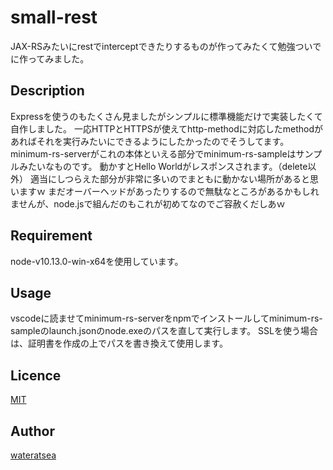 # small-rest
JAX-RSみたいにrestでinterceptできたりするものが作ってみたくて勉強ついでに作ってみました。

## Description
Expressを使うのもたくさん見ましたがシンプルに標準機能だけで実装したくて自作しました。
一応HTTPとHTTPSが使えてhttp-methodに対応したmethodがあればそれを実行みたいにできるようにしたかったのでそうしてます。
minimum-rs-serverがこれの本体といえる部分でminimum-rs-sampleはサンプルみたいなものです。
動かすとHello Worldがレスポンスされます。（delete以外）
適当にしつらえた部分が非常に多いのでまともに動かない場所があると思いますｗ
まだオーバーヘッドがあったりするので無駄なところがあるかもしれませんが、node.jsで組んだのもこれが初めてなのでご容赦くだしあｗ

## Requirement
node-v10.13.0-win-x64を使用しています。

## Usage
vscodeに読ませてminimum-rs-serverをnpmでインストールしてminimum-rs-sampleのlaunch.jsonのnode.exeのパスを直して実行します。
SSLを使う場合は、証明書を作成の上でパスを書き換えて使用します。

## Licence

[MIT](https://github.com/tcnksm/tool/blob/master/LICENCE)

## Author

[wateratsea](https://github.com/wateratsea)

